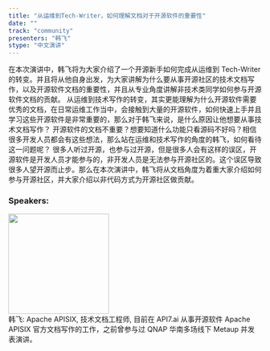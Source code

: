 ```yaml
---
title: "从运维到Tech-Writer，如何理解文档对于开源软件的重要性"
date: "" 
track: "community"
presenters: "韩飞"
stype: "中文演讲"
---
```

在本次演讲中，韩飞将为大家介绍了一个开源新手如何完成从运维到 Tech-Writer 的转变。并且将从他自身出发，为大家讲解为什么要从事开源社区的技术文档写作，以及开源软件文档的重要性，并且从专业角度讲解非技术类同学如何参与开源软件文档的贡献。
从运维到技术写作的转变，其实更能理解为什么开源软件需要优秀的文档，在日常运维工作当中，会接触到大量的开源软件，如何快速上手并且学习这些开源软件是非常重要的，那么对于韩飞来说，是什么原因让他想要从事技术文档写作？
开源软件的文档不重要？想要知道什么功能只看源码不好吗？相信很多开发人员都会有这些想法，那么站在运维和技术写作的角度的韩飞，如何看待这一问题呢？
很多人听过开源，也参与过开源，但是很多人会有这样的误区，开源软件是开发人员才能参与的，非开发人员是无法参与开源社区的。这个误区导致很多人望开源而止步。那么在本次演讲中，韩飞将从文档角度为着重大家介绍如何参与开源社区，并大家介绍以非代码方式为开源社区做贡献。
 ### Speakers: 
 <img src="images/speaker/1111.png" width="200" /><br>韩飞: Apache APISIX, 技术文档工程师, 目前在 API7.ai 从事开源软件 Apache APISIX 官方文档写作的工作，之前曾参与过 QNAP 华南多场线下 Metaup 并发表演讲。

 
